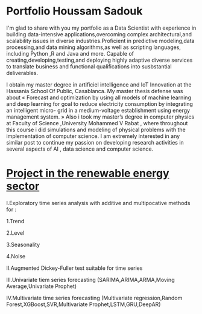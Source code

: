 # Portfolio Houssam Sadouk

I'm glad to share with you my portfolio as a Data Scientist with experience in building data-intensive applications,overcoming complex architectural,and scalability issues in diverse industries.Proficient in predictive modeling,data processing,and data mining algorithms,as well as scripting languages, including Python ,R and Java and more.
Capable of creating,developing,testing,and deploying highly adaptive diverse services to translate business and functional qualifications into susbstantial deliverables.


I obtain my master degree in artificiel intelligence and IoT Innovation at the Hassania School Of Public, Casablanca. My master thesis defense was about « Forecast and optimization by using all models of machine learning and deep learning for goal to reduce electricity consumption by integrating an intelligent micro- grid in a medium-voltage establishment using energy management system. »
Also i took my master’s degree in computer physics at Faculty of Science ,University Mohammed V Rabat , where throughout this course i did simulations and modeling of physical problems with the implementation of computer science.
I am extremely interested in any similar post to continue my passion on developing research activities in several aspects of AI , data science and computer science.




# [Project in the renewable energy sector](https://github.com/HousssamSadouk/Forcasting_Microgrid)


I.Exploratory time series analysis with additive and multipocative methods for :
   
   1.Trend
   
   2.Level
   
   3.Seasonality
   
   4.Noise
   
II.Augmented Dickey-Fuller test suitable for time series

III.Univariate tiem series forecasting (SARIMA,ARIMA,ARMA,Moving Average,Univariate Prophet)

IV.Multivariate time series forecasting (Multivariate regression,Random Forest,XGBoost,SVR,Multivariate Prophet,LSTM,GRU,DeepAR)










